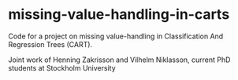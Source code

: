 # missing-value-handling-in-carts
Code for a project on missing value-handling in Classification And Regression Trees (CART).

Joint work of Henning Zakrisson and Vilhelm Niklasson, current PhD students at Stockholm University

